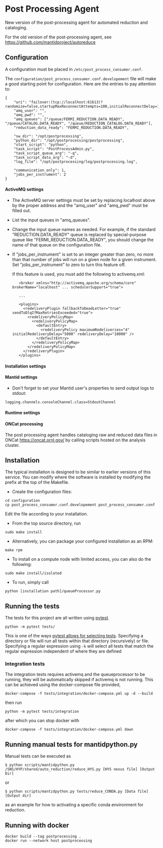 Post Processing Agent
=====================

New version of the post-processing agent for automated reduction and cataloging.

For the old version of the post-processing agent, see https://github.com/mantidproject/autoreduce


Configuration
-------------
A configuration must be placed in `/etc/post_process_consumer.conf`.

The `configuration/post_process_consumer.conf.developement` file will make a good starting
point for configuration. Here are the entries to pay attention to:

    {
        "uri": "failover:(tcp://localhost:61613)?randomize=false,startupMaxReconnectAttempts=100,initialReconnectDelay=1000,maxReconnectDelay=5000,maxReconnectAttempts=-1",
        "amq_user": "",
        "amq_pwd": "",
        "amq_queues": ["/queue/FERMI_REDUCTION.DATA_READY", "/queue/CATALOG.DATA_READY", "/queue/REDUCTION_CATALOG.DATA_READY"],
        "reduction_data_ready": "FERMI_REDUCTION.DATA_READY",

        "sw_dir": "/opt/postprocessing",
        "python_dir": "/opt/postprocessing/postprocessing",
        "start_script": "python",
        "task_script": "PostProcessAdmin.py",
        "task_script_queue_arg": "-q",
        "task_script_data_arg": "-d",
        "log_file": "/opt/postprocessing/log/postprocessing.log",

        "communication_only": 1,
        "jobs_per_instrument": 2
    }

#### ActiveMQ settings

   - The ActiveMQ server settings must be set by replacing localhost above
     by the proper address and the "amq_user" and "amq_pwd" must be filled out.
   - List the input queues in "amq_queues".
   - Change the input queue names as needed. For example, if the standard
     "REDUCTION.DATA_READY" queue is replaced by special-purpose queue like
     "FERMI_REDUCTION.DATA_READY", you should change the name of that queue
     on the configuration file.

   - If "jobs_per_instrument" is set to an integer greater than zero, no more than
      that number of jobs will run on a given node for a given instrument.
      Set "jobs_per_instrument" to zero to turn this feature off.

      If this feature is used, you must add the following to activemq.xml:

            <broker xmlns="http://activemq.apache.org/schema/core" brokerName="localhost" ... schedulerSupport="true">

            ...

            <plugins>
              <redeliveryPlugin fallbackToDeadLetter="true" sendToDlqIfMaxRetriesExceeded="true">
                <redeliveryPolicyMap>
                  <redeliveryPolicyMap>
                    <defaultEntry>
                      <redeliveryPolicy maximumRedeliveries="4" initialRedeliveryDelay="5000" redeliveryDelay="10000" />
                    </defaultEntry>
                  </redeliveryPolicyMap>
                </redeliveryPolicyMap>
              </redeliveryPlugin>
            </plugins>

#### Installation settings


#### Mantid settings

   - Don't forget to set your Mantid user's properties to send output logs to stdout:

    logging.channels.consoleChannel.class=StdoutChannel

#### Runtime settings

#### ONCat processing

The post processing agent handles cataloging raw and reduced data files in ONCat https://oncat.ornl.gov/ by
calling scripts hosted on the analysis cluster.


Installation
------------
The typical installation is designed to be similar to earlier versions of this service.
You can modify where the software is installed by modifying the prefix at the top of the Makefile.

   - Create the configuration files:

    cd configuration
    cp post_process_consumer.conf.developement post_process_consumer.conf

   Edit the file according to your installation.

   - From the top source directory, run

    sudo make install

   - Alternatively, you can package your configured installation as an RPM:

    make rpm

   - To install on a compute node with limited access, you can also do the following:

    sudo make install/isolated

   - To run, simply call

    python [installation path]/queueProcessor.py


Running the tests
-----------------

The tests for this project are all written using [pytest](https://docs.pytest.org/en/latest>).

    python -m pytest tests/

This is one of the ways [pytest allows for selecting tests](https://docs.pytest.org/en/latest/usage.html#specifying-tests-selecting-tests).
Specifying a directory or file will run all tests within that directory (recursively) or file.
Specifying a regular expression using ``-k`` will select all tests that match the regular expression independent of where they are defined

### Integration tests

The integration tests requires activemq and the queueprocessor to be running, they will be automatically skipped if activemq is not running. This can be achieved using the docker-compose file provided,

    docker-compose -f tests/integration/docker-compose.yml up -d --build

then run

    python -m pytest tests/integration

after which you can stop docker with

    docker-compose -f tests/integration/docker-compose.yml down


Running manual tests for mantidpython.py
----------------------------------------

Manual tests can be executed as

    $ python scripts/mantidpython.py /SNS/HYP/shared/auto_reduction/reduce_HYS.py [HYS nexus file] [Output Dir]

or

    $ python scripts/mantidpython.py tests/reduce_CONDA.py [Data file]  [Output dir]

as an example for how to activating a specific conda environment for reduction.


Running with docker
-------------------

```shell
docker build --tag postprocessing .
docker run --network host postprocessing
```
